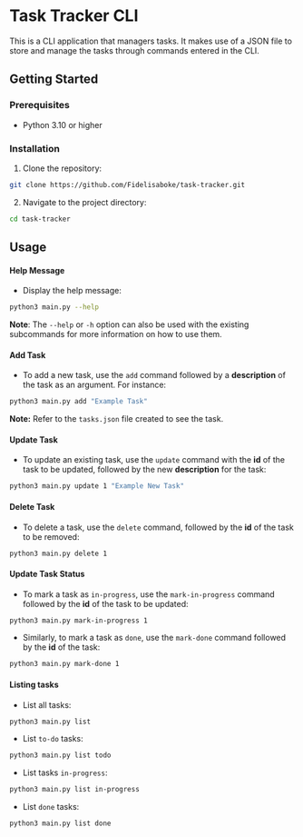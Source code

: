 # Task Tracker CLI
This is a CLI application that managers tasks. It makes use of a JSON file to store and manage the tasks through commands entered in the CLI.

## Getting Started
### Prerequisites
- Python 3.10 or higher

### Installation
1. Clone the repository:
```bash
git clone https://github.com/Fidelisaboke/task-tracker.git
```

2. Navigate to the project directory:
```bash
cd task-tracker
```

## Usage
#### Help Message
- Display the help message:
```bash
python3 main.py --help
```
**Note**: The `--help` or `-h` option can also be used with the existing subcommands for more information on how to use them.

#### Add Task
- To add a new task, use the `add` command followed by a **description** of the task as an argument. For instance:
```bash
python3 main.py add "Example Task"
```
**Note:** Refer to the `tasks.json` file created to see the task.

#### Update Task
- To update an existing task, use the `update` command with the **id** of the task to be updated, followed by the new **description** for the task:
```bash
python3 main.py update 1 "Example New Task"
```

#### Delete Task 
- To delete a task, use the `delete` command, followed by the **id** of the task to be removed:
```bash
python3 main.py delete 1
```

#### Update Task Status
- To mark a task as `in-progress`, use the `mark-in-progress` command followed by the **id** of the task to be updated:
```bash
python3 main.py mark-in-progress 1
```

- Similarly, to mark a task as `done`, use the `mark-done` command followed by the **id** of the task:
```bash
python3 main.py mark-done 1
```

#### Listing tasks
- List all tasks:
```bash
python3 main.py list
```

- List `to-do` tasks:
```bash
python3 main.py list todo
```

- List tasks `in-progress`:
```bash
python3 main.py list in-progress
```

- List `done` tasks:
```bash
python3 main.py list done
```
